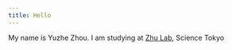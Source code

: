 ```yaml
---
title: Hello
---
```

My name is Yuzhe Zhou.
I am studying at [Zhu Lab](https://lab.zhuxinru.com/), Science Tokyo
